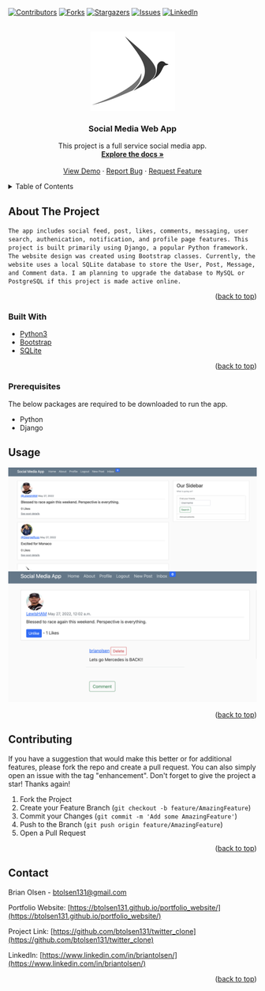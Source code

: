 <div id="top"></div>

[![Contributors][contributors-shield]][contributors-url]
[![Forks][forks-shield]][forks-url]
[![Stargazers][stars-shield]][stars-url]
[![Issues][issues-shield]][issues-url]
[![LinkedIn][linkedin-shield]][linkedin-url]



<!-- PROJECT LOGO -->
<br />
<div align="center">
  <a href="https://github.com/btolsen131/">
    <img src="images/default.png" alt="Logo">
  </a>

<h3 align="center">Social Media Web App</h3>

  <p align="center">
    This project is a full service social media app.
    <br />
    <a href="https://github.com/btolsen131/twitter_clone"><strong>Explore the docs »</strong></a>
    <br />
    <br />
    <a href="https://github.com/btolsen131/twitter_clone">View Demo</a>
    ·
    <a href="https://github.com/btolsen131/twitter_clone/issues">Report Bug</a>
    ·
    <a href="https://github.com/btolsen131/twitter_clone/issues">Request Feature</a>
  </p>
</div>



<!-- TABLE OF CONTENTS -->
<details>
  <summary>Table of Contents</summary>
  <ol>
    <li>
      <a href="#about-the-project">About The Project</a>
      <ul>
        <li><a href="#built-with">Built With</a></li>
      </ul>
    </li>
    <li><a href="#prerequisites">Prerequisites</a></li>
    <li><a href="#usage">Usage</a></li>
    <li><a href="#contact">Contact</a></li>
  </ol>
</details>



<!-- ABOUT THE PROJECT -->
## About The Project


 `The app includes social feed, post, likes, comments, messaging, user search, authenication, notification, and profile page features. This project is built primarily using Django, a popular Python framework. The website design was created using Bootstrap classes. Currently, the website uses a local SQLite database to store the User, Post, Message, and Comment data. I am planning to upgrade the database to MySQL or PostgreSQL if this project is made active online.`

<p align="right">(<a href="#top">back to top</a>)</p>



### Built With

* [Python3](https://www.python.org/)
* [Bootstrap](https://getbootstrap.com)
* [SQLite](https://www.sqlite.org/index.html)

<p align="right">(<a href="#top">back to top</a>)</p>




### Prerequisites

The below packages are required to be downloaded to run the app.
* Python
* Django





<!-- USAGE EXAMPLES -->
## Usage

<a href="https://github.com/btolsen131/twitter_clone">
    <img src="images/SocialMediaHomepage.png" >
  </a> 
  
<a href="https://github.com/btolsen131/twitter_clone">
    <img src="images/SocialMediaPostDetail.png" >
  </a>


  
 

<p align="right">(<a href="#top">back to top</a>)</p>




<!-- CONTRIBUTING -->
## Contributing

If you have a suggestion that would make this better or for additional features, please fork the repo and create a pull request. You can also simply open an issue with the tag "enhancement".
Don't forget to give the project a star! Thanks again!

1. Fork the Project
2. Create your Feature Branch (`git checkout -b feature/AmazingFeature`)
3. Commit your Changes (`git commit -m 'Add some AmazingFeature'`)
4. Push to the Branch (`git push origin feature/AmazingFeature`)
5. Open a Pull Request

<p align="right">(<a href="#top">back to top</a>)</p>




<!-- CONTACT -->
## Contact

Brian Olsen - btolsen131@gmail.com

Portfolio Website: [https://btolsen131.github.io/portfolio_website/](https://btolsen131.github.io/portfolio_website/)

Project Link: [https://github.com/btolsen131/twitter_clone](https://github.com/btolsen131/twitter_clone)

LinkedIn: [https://www.linkedin.com/in/briantolsen/](https://www.linkedin.com/in/briantolsen/)

<p align="right">(<a href="#top">back to top</a>)</p>



<!-- MARKDOWN LINKS & IMAGES -->
<!-- https://www.markdownguide.org/basic-syntax/#reference-style-links -->
[contributors-shield]: https://img.shields.io/github/contributors/btolsen131/twitter_clone.svg?style=for-the-badge
[contributors-url]: https://github.com/btolsen131/twitter_clone/graphs/contributors
[forks-shield]: https://img.shields.io/github/forks/btolsen131/twitter_clone.svg?style=for-the-badge
[forks-url]: https://github.com/btolsen131/twitter_clone/network/members
[stars-shield]: https://img.shields.io/github/stars/btolsen131/twitter_clone.svg?style=for-the-badge
[stars-url]: https://github.com/btolsen131/twitter_clone/stargazers
[issues-shield]: https://img.shields.io/github/issues/btolsen131/twitter_clone.svg?style=for-the-badge
[issues-url]: https://github.com/btolsen131/twitter_clone/issues
[linkedin-shield]: https://img.shields.io/badge/-LinkedIn-black.svg?style=for-the-badge&logo=linkedin&colorB=555
[linkedin-url]: https://linkedin.com/in/briantolsen
